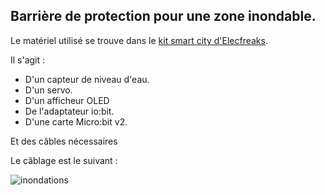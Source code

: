 ## Barrière de protection pour une zone inondable.

Le matériel utilisé se trouve dans le [kit smart city d'Elecfreaks](https://www.elecfreaks.com/learn-en/microbitKit/smart_city_kit/index.html).

Il s'agit :

- D'un capteur de niveau d'eau.
- D'un servo.
- D'un afficheur OLED
- De l'adaptateur io:bit.
- D'une carte Micro:bit v2.

Et des câbles nécessaires

Le câblage est le suivant :

![inondations](https://github.com/user-attachments/assets/14988268-9bb6-4287-b95a-8601d4fd567c)
